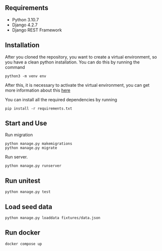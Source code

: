## Requirements
- Python 3.10.7
- Django 4.2.7
- Django REST Framework

## Installation
After you cloned the repository, you want to create a virtual environment, so you have a clean python installation.
You can do this by running the command
```
python3 -m venv env
```

After this, it is necessary to activate the virtual environment, you can get more information about this [here](https://docs.python.org/3/tutorial/venv.html)

You can install all the required dependencies by running
```
pip install -r requirements.txt
```

## Start and Use
Run migration
```
python manage.py makemigrations
python manage.py migrate
```
Run server.
```
python manage.py runserver
```

## Run unitest

`python manage.py test`

## Load seed data

`python manage.py loaddata fixtures/data.json`

## Run docker

`docker compose up`
